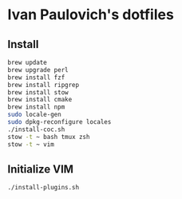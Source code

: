 # Ivan Paulovich's dotfiles

## Install

```sh
brew update
brew upgrade perl
brew install fzf
brew install ripgrep
brew install stow
brew install cmake
brew install npm
sudo locale-gen
sudo dpkg-reconfigure locales
./install-coc.sh
stow -t ~ bash tmux zsh
stow -t ~ vim
```

## Initialize VIM

```sh
./install-plugins.sh
```
